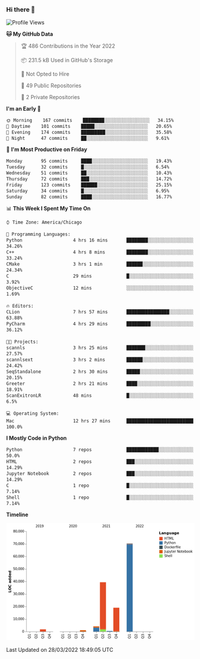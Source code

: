### Hi there 👋

<!--
**cauliyang/cauliyang** is a ✨ _special_ ✨ repository because its `README.md` (this file) appears on your GitHub profile.

Here are some ideas to get you started:

- 🔭 I’m currently working on ...
- 🌱 I’m currently learning ...
- 👯 I’m looking to collaborate on ...
- 🤔 I’m looking for help with ...
- 💬 Ask me about ...
- 📫 How to reach me: ...
- 😄 Pronouns: ...
- ⚡ Fun fact: ...
-->

<!--START_SECTION:waka-->
![Profile Views](http://img.shields.io/badge/Profile%20Views-1-blue)

**🐱 My GitHub Data** 

> 🏆 486 Contributions in the Year 2022
 > 
> 📦 231.5 kB Used in GitHub's Storage 
 > 
> 🚫 Not Opted to Hire
 > 
> 📜 49 Public Repositories 
 > 
> 🔑 2 Private Repositories  
 > 
**I'm an Early 🐤** 

```text
🌞 Morning    167 commits    ████████░░░░░░░░░░░░░░░░░   34.15% 
🌆 Daytime    101 commits    █████░░░░░░░░░░░░░░░░░░░░   20.65% 
🌃 Evening    174 commits    █████████░░░░░░░░░░░░░░░░   35.58% 
🌙 Night      47 commits     ██░░░░░░░░░░░░░░░░░░░░░░░   9.61%

```
📅 **I'm Most Productive on Friday** 

```text
Monday       95 commits     ████░░░░░░░░░░░░░░░░░░░░░   19.43% 
Tuesday      32 commits     █░░░░░░░░░░░░░░░░░░░░░░░░   6.54% 
Wednesday    51 commits     ██░░░░░░░░░░░░░░░░░░░░░░░   10.43% 
Thursday     72 commits     ███░░░░░░░░░░░░░░░░░░░░░░   14.72% 
Friday       123 commits    ██████░░░░░░░░░░░░░░░░░░░   25.15% 
Saturday     34 commits     █░░░░░░░░░░░░░░░░░░░░░░░░   6.95% 
Sunday       82 commits     ████░░░░░░░░░░░░░░░░░░░░░   16.77%

```


📊 **This Week I Spent My Time On** 

```text
⌚︎ Time Zone: America/Chicago

💬 Programming Languages: 
Python                   4 hrs 16 mins       ████████░░░░░░░░░░░░░░░░░   34.26% 
C++                      4 hrs 8 mins        ████████░░░░░░░░░░░░░░░░░   33.24% 
CMake                    3 hrs 1 min         ██████░░░░░░░░░░░░░░░░░░░   24.34% 
C                        29 mins             █░░░░░░░░░░░░░░░░░░░░░░░░   3.92% 
ObjectiveC               12 mins             ░░░░░░░░░░░░░░░░░░░░░░░░░   1.69%

🔥 Editors: 
CLion                    7 hrs 57 mins       ████████████████░░░░░░░░░   63.88% 
PyCharm                  4 hrs 29 mins       █████████░░░░░░░░░░░░░░░░   36.12%

🐱‍💻 Projects: 
scannls                  3 hrs 25 mins       ███████░░░░░░░░░░░░░░░░░░   27.57% 
scannlsext               3 hrs 2 mins        ██████░░░░░░░░░░░░░░░░░░░   24.42% 
SeqStandalone            2 hrs 30 mins       █████░░░░░░░░░░░░░░░░░░░░   20.15% 
Greeter                  2 hrs 21 mins       ████░░░░░░░░░░░░░░░░░░░░░   18.91% 
ScanExitronLR            48 mins             █░░░░░░░░░░░░░░░░░░░░░░░░   6.5%

💻 Operating System: 
Mac                      12 hrs 27 mins      █████████████████████████   100.0%

```

**I Mostly Code in Python** 

```text
Python                   7 repos             ████████████░░░░░░░░░░░░░   50.0% 
HTML                     2 repos             ███░░░░░░░░░░░░░░░░░░░░░░   14.29% 
Jupyter Notebook         2 repos             ███░░░░░░░░░░░░░░░░░░░░░░   14.29% 
C                        1 repo              █░░░░░░░░░░░░░░░░░░░░░░░░   7.14% 
Shell                    1 repo              █░░░░░░░░░░░░░░░░░░░░░░░░   7.14%

```


**Timeline**

![Chart not found](https://raw.githubusercontent.com/cauliyang/cauliyang/main/charts/bar_graph.png) 


 Last Updated on 28/03/2022 18:49:05 UTC
<!--END_SECTION:waka-->
